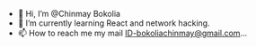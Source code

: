 - 👋 Hi, I’m @Chinmay Bokolia
- 🌱 I’m currently learning React and network hacking.
- 📫 How to reach me my mail ID-bokoliachinmay@gmail.com...

<!---
Chinmayzzz/Chinmayzzz is a ✨ special ✨ repository because its `README.md` (this file) appears on your GitHub profile.
You can click the Preview link to take a look at your changes.
--->

